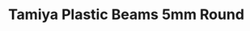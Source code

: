 ---
layout: product
title: "Tamiya Plastic Beams 5mm Round"
price: "750" 
desc: "Plastične gredice"
img_path: "/assets/img/70134.webp"
brand: "N/A"
available: true
special_offer: false
new: false
soon: false
cat: "070000"
subcat: "070500"
subsubcat: "0N/A"
sifra: "70134"
popular: false
spec: false
---
